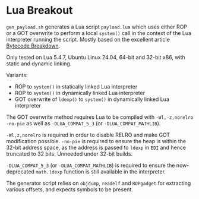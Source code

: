 # Lua Breakout

`gen_payload.sh` generates a Lua script `payload.lua` which uses either ROP or a GOT overwrite to perform a local `system()` call in the context of the Lua interpreter running the script. Mostly based on the excellent article [Bytecode Breakdown](https://memorycorruption.net/posts/rce-lua-factorio).

Only tested on Lua 5.4.7, Ubuntu Linux 24.04, 64-bit and 32-bit x86, with static and dynamic linking.

Variants:
* ROP to `system()` in statically linked Lua interpreter
* ROP to `system()` in dynamically linked Lua interpreter
* GOT overwrite of `ldexp()` to `system()` in dynamically linked Lua interpreter

The GOT overwrite method requires Lua to be compiled with `-Wl,-z,norelro -no-pie` as well as `-DLUA_COMPAT_5_3` (or `-DLUA_COMPAT_MATHLIB`).

`-Wl,z,norelro` is required in order to disable RELRO and make GOT modification possible. `-no-pie` is required to ensure the heap is within the 32-bit address space, as the address is passed to `ldexp` in `EDI` and hence truncated to 32 bits. Unneeded under 32-bit builds.

`-DLUA_COMPAT_5_3` (or `-DLUA_COMPAT_MATHLIB`) is required to ensure the now-deprecated `math.ldexp` function is still available in the interpreter.

The generator script relies on `objdump`, `readelf` and `ROPgadget` for extracting various offsets, and expects symbols to be present.
